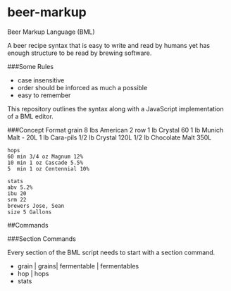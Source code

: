 beer-markup
===========

Beer Markup Language (BML)

A beer recipe syntax that is easy to write and read by humans yet has enough structure to be read by brewing software.

###Some Rules
- case insensitive
- order should be inforced as much a possible
- easy to remember


This repository outlines the syntax along with a JavaScript implementation of a BML editor.

###Concept Format
    grain
    8 lbs American 2 row
    1 lb  Crystal 60
    1 lb  Munich Malt - 20L
    1 lb  Cara-pils
    1/2 lb Crystal 120L
    1/2 lb Chocolate Malt 350L
    
    hops
    60 min 3/4 oz Magnum 12%
    10 min 1 oz Cascade 5.5%
    5  min 1 oz Centennial 10%
    
    stats
    abv 5.2%
    ibu 20
    srm 22
    brewers Jose, Sean
    size 5 Gallons
    
##Commands



###Section Commands

Every section of the BML script needs to start with a section command.

- grain | grains| fermentable | fermentables
- hop | hops
- stats




